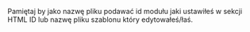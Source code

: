 Pamiętaj by jako nazwę pliku podawać id modułu jaki ustawiłeś w sekcji HTML ID lub nazwę pliku szablonu który edytowałeś/łaś.
